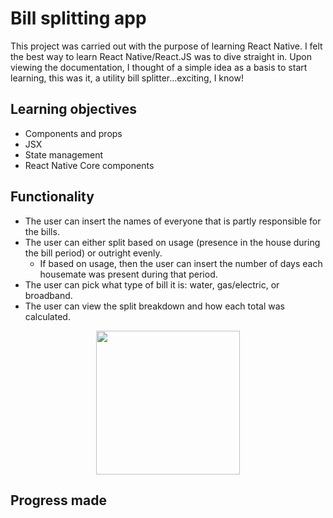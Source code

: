 # Bill splitting app

This project was carried out with the purpose of learning React Native.
I felt the best way to learn React Native/React.JS was to dive straight in. Upon viewing the documentation, I thought of a simple idea as a basis to start learning, this was it, a utility bill splitter...exciting, I know!

## Learning objectives

+ Components and props
+ JSX
+ State management
+ React Native Core components

## Functionality

+ The user can insert the names of everyone that is partly responsible for the bills.
+ The user can either split based on usage (presence in the house during the bill period) or outright evenly.
  + If based on usage, then the user can insert the number of days each housemate was present during that period. 
+ The user can pick what type of bill it is: water, gas/electric, or broadband.
+ The user can view the split breakdown and how each total was calculated.

<p align="center">
  <img src="./example.gif" width="230" />
</p>
  
## Progress made
